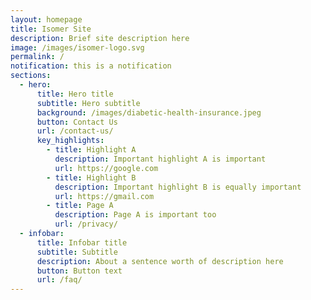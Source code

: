 ```yaml
---
layout: homepage
title: Isomer Site
description: Brief site description here
image: /images/isomer-logo.svg
permalink: /
notification: this is a notification
sections:
  - hero:
      title: Hero title
      subtitle: Hero subtitle
      background: /images/diabetic-health-insurance.jpeg
      button: Contact Us
      url: /contact-us/
      key_highlights:
        - title: Highlight A
          description: Important highlight A is important
          url: https://google.com
        - title: Highlight B
          description: Important highlight B is equally important
          url: https://gmail.com
        - title: Page A
          description: Page A is important too
          url: /privacy/
  - infobar:
      title: Infobar title
      subtitle: Subtitle
      description: About a sentence worth of description here
      button: Button text
      url: /faq/
---
```

